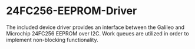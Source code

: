 # 24FC256-EEPROM-Driver
The included device driver provides an interface between the Galileo and Microchip 24FC256 EEPROM over I2C. Work queues are utilized in order to implement non-blocking functionality.
